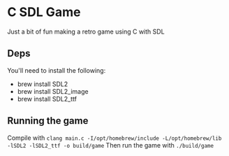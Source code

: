 # C SDL Game

Just a bit of fun making a retro game using C with SDL

## Deps

You'll need to install the following:

- brew install SDL2
- brew install SDL2_image
- brew install SDL2_ttf

## Running the game

Compile with `clang main.c -I/opt/homebrew/include -L/opt/homebrew/lib -lSDL2 -lSDL2_ttf -o build/game`
Then run the game with `./build/game`
